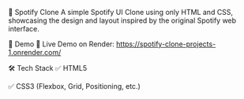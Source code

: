 🎵 Spotify Clone
A simple Spotify UI Clone using only HTML and CSS, showcasing the design and layout inspired by the original Spotify web interface.

🚀 Demo
🔗 Live Demo on Render: https://spotify-clone-projects-1.onrender.com/

🛠️ Tech Stack
✅ HTML5

✅ CSS3 (Flexbox, Grid, Positioning, etc.)
